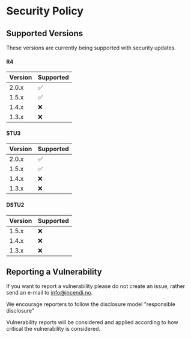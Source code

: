 # Security Policy

## Supported Versions

These versions are currently being supported with security updates.

#### R4
| Version | Supported          |
| ------- | ------------------ |
| 2.0.x   | :white_check_mark: |
| 1.5.x   | :white_check_mark: |
| 1.4.x   | :x:                |
| 1.3.x   | :x:                |

#### STU3
| Version | Supported          |
| ------- | ------------------ |
| 2.0.x   | :white_check_mark: |
| 1.5.x   | :white_check_mark: |
| 1.4.x   | :x:                |
| 1.3.x   | :x:                |

#### DSTU2
| Version | Supported          |
| ------- | ------------------ |
| 1.5.x   | :x:                |
| 1.4.x   | :x:                |
| 1.3.x   | :x:                |

## Reporting a Vulnerability

If you want to report a vulnerability please do not create an issue, 
rather send an e-mail to info@incendi.no.

We encourage reporters to follow the disclosure model "responsible disclosure"

Vulnerability reports will be considered and applied according to how
critical the vulnerability is considered.
